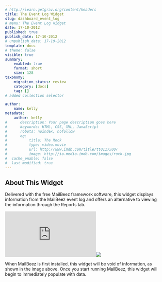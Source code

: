 ```yaml
---
# http://learn.getgrav.org/content/headers
title: The Event Log Widget
slug: dashboard_event_log
# menu: The Event Log Widget
date: 17-10-2012
published: true
publish_date: 17-10-2012
# unpublish_date: 17-10-2012
template: docs
# theme: false
visible: true
summary:
    enabled: true
    format: short
    size: 128
taxonomy:
    migration_status: review
    category: [docs]
    tag: []
# added collection selector

author:
    name: kelly
metadata:
    author: kelly
#      description: Your page description goes here
#      keywords: HTML, CSS, XML, JavaScript
#      robots: noindex, nofollow
#      og:
#          title: The Rock
#          type: video.movie
#          url: http://www.imdb.com/title/tt0117500/
#          image: http://ia.media-imdb.com/images/rock.jpg
#  cache_enable: false
#  last_modified: true
---
```


## About This Widget

Delivered with the free MailBeez framework software, this widget displays information from the MailBeez event log and offers an alternative to viewing the information through the Reports tab.

[![](http://localhost/wordpress_mailbeez_EOL/wp-content/themes/awake/lib/scripts/timthumb/thumb.php?src=http://www.mailbeez.com/images/doc/dashboardbeez/event_log.png&w=270&h=94&zc=1&q=100 "Event Log Widget")](http://www.mailbeez.com/images/doc/dashboardbeez/event_log.png "Event Log Widget")![](http://localhost/wordpress_mailbeez_EOL/wp-content/themes/awake/images/shortcodes/image_shadow.png)

When MailBeez is first installed, this widget will be void of information, as shown in the image above. Once you start running MailBeez, this widget will begin to immediately populate with data.
